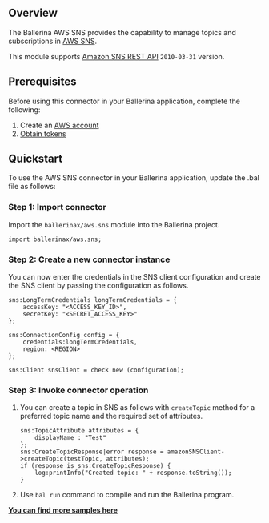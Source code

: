 ## Overview
The Ballerina AWS SNS provides the capability to manage topics and subscriptions in [AWS SNS](https://aws.amazon.com/sns/).

This module supports [Amazon SNS REST API](https://docs.aws.amazon.com/sns/latest/api/welcome.html) `2010-03-31` version.
 
## Prerequisites
Before using this connector in your Ballerina application, complete the following:
1. Create an [AWS account](https://portal.aws.amazon.com/billing/signup?nc2=h_ct&src=default&redirect_url=https%3A%2F%2Faws.amazon.com%2Fregistration-confirmation#/start)
2. [Obtain tokens](https://docs.aws.amazon.com/IAM/latest/UserGuide/id_credentials_access-keys.html)

## Quickstart
To use the AWS SNS connector in your Ballerina application, update the .bal file as follows:

### Step 1: Import connector
Import the `ballerinax/aws.sns` module into the Ballerina project.
```ballerina
import ballerinax/aws.sns;
```
### Step 2: Create a new connector instance

You can now enter the credentials in the SNS client configuration and create the SNS client by passing the configuration as follows.

```ballerina
sns:LongTermCredentials longTermCredentials = {
    accessKey: "<ACCESS_KEY_ID>",
    secretKey: "<SECRET_ACCESS_KEY>"
};

sns:ConnectionConfig config = {
    credentials:longTermCredentials,
    region: <REGION>
};

sns:Client snsClient = check new (configuration);
```

### Step 3: Invoke connector operation

1. You can create a topic in SNS as follows with `createTopic` method for a preferred topic name and the required set of attributes.

    ```ballerina
    sns:TopicAttribute attributes = {
        displayName : "Test"
    };
    sns:CreateTopicResponse|error response = amazonSNSClient->createTopic(testTopic, attributes);
    if (response is sns:CreateTopicResponse) {
        log:printInfo("Created topic: " + response.toString());
    }
    ```
2. Use `bal run` command to compile and run the Ballerina program. 

**[You can find more samples here](https://github.com/ballerina-platform/module-ballerinax-aws.sns/tree/master/sns/samples)**
